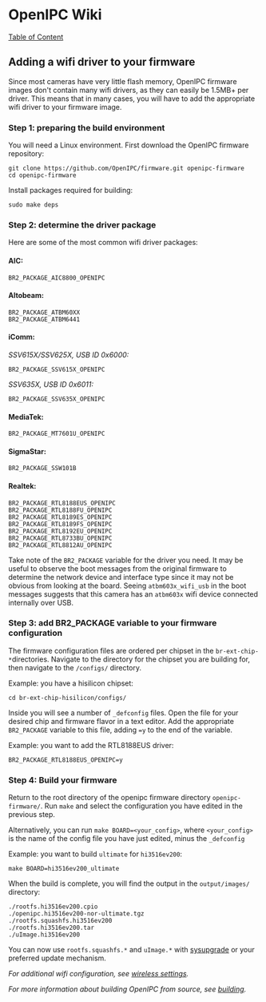 # OpenIPC Wiki
[Table of Content](../README.md)

Adding a wifi driver to your firmware
---
Since most cameras have very little flash memory, OpenIPC firmware images don't contain many wifi drivers, as they can easily be 1.5MB+ per driver.
This means that in many cases, you will have to add the appropriate wifi driver to your firmware image.

### Step 1: preparing the build environment
You will need a Linux environment. First download the OpenIPC firmware repository:

```
git clone https://github.com/OpenIPC/firmware.git openipc-firmware
cd openipc-firmware
```

Install packages required for building:

```
sudo make deps
```

### Step 2: determine the driver package
Here are some of the most common wifi driver packages:

#### AIC:
```
BR2_PACKAGE_AIC8800_OPENIPC
```

#### Altobeam:
```
BR2_PACKAGE_ATBM60XX
BR2_PACKAGE_ATBM6441
```

#### iComm:
*SSV615X/SSV625X, USB ID 0x6000:*

```
BR2_PACKAGE_SSV615X_OPENIPC
```

*SSV635X, USB ID 0x6011:*

```
BR2_PACKAGE_SSV635X_OPENIPC
```

#### MediaTek:
```
BR2_PACKAGE_MT7601U_OPENIPC
```

#### SigmaStar:
```
BR2_PACKAGE_SSW101B
```

#### Realtek:
```
BR2_PACKAGE_RTL8188EUS_OPENIPC
BR2_PACKAGE_RTL8188FU_OPENIPC
BR2_PACKAGE_RTL8189ES_OPENIPC
BR2_PACKAGE_RTL8189FS_OPENIPC
BR2_PACKAGE_RTL8192EU_OPENIPC
BR2_PACKAGE_RTL8733BU_OPENIPC
BR2_PACKAGE_RTL8812AU_OPENIPC
```

Take note of the `BR2_PACKAGE` variable for the driver you need. It may
be useful to observe the boot messages from the original firmware to
determine the network device and interface type since it may not be
obvious from looking at the board. Seeing `atbm603x_wifi_usb` in the
boot messages suggests that this camera has an `atbm603x` wifi device
connected internally over USB.

### Step 3: add BR2_PACKAGE variable to your firmware configuration
The firmware configuration files are ordered per chipset in the `br-ext-chip-*`directories. Navigate to the directory for the chipset you are building for, then navigate to the `/configs/` directory.

Example: you have a hisilicon chipset:

`cd br-ext-chip-hisilicon/configs/`

Inside you will see a number of `_defconfig` files. Open the file for your desired chip and firmware flavor in a text editor.
Add the appropriate `BR2_PACKAGE` variable to this file, adding `=y` to the end of the variable. 

Example: you want to add the RTL8188EUS driver:

`BR2_PACKAGE_RTL8188EUS_OPENIPC=y`

### Step 4: Build your firmware
Return to the root directory of the openipc firmware directory `openipc-firmware/`.
Run `make` and select the configuration you have edited in the previous step.

Alternatively, you can run `make BOARD=<your_config>`, where `<your_config>` is the name of the config file you have just edited, minus the `_defconfig`

Example: you want to build `ultimate` for `hi3516ev200`:

`make BOARD=hi3516ev200_ultimate`

When the build is complete, you will find the output in the `output/images/` directory:

```
./rootfs.hi3516ev200.cpio
./openipc.hi3516ev200-nor-ultimate.tgz
./rootfs.squashfs.hi3516ev200
./rootfs.hi3516ev200.tar
./uImage.hi3516ev200
```

You can now use `rootfs.squashfs.*` and `uImage.*` with [sysupgrade](./sysupgrade.md) or your preferred update mechanism.

*For additional wifi configuration, see [wireless settings](./wireless-settings.md).*

*For more information about building OpenIPC from source, see [building](./building.md).*
